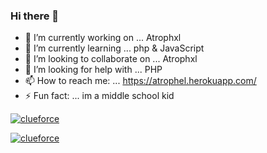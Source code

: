 ### Hi there 👋

- 🔭 I’m currently working on ... Atrophxl
- 🌱 I’m currently learning ... php & JavaScript
- 👯 I’m looking to collaborate on ... Atrophxl
- 🤔 I’m looking for help with ... PHP
- 📫 How to reach me: ... https://atrophel.herokuapp.com/
- ⚡ Fun fact: ... im a middle school kid

<a href="https://github.com/ClueForce/">
<p><img align="center" src="https://github-readme-stats.vercel.app/api/top-langs?username=nobuyukixn&langs_count=6&show_icons=true&layout=compact&bg_color=1f1d2e&text_color=FAF4ED&icon_color=C3A6E6&title_color=9CCFD8" alt="clueforce"/>
<p><img align="center" src="https://github-readme-stats.vercel.app/api?username=nobuyukixn&show_icons=true&locale=en&layout=compact&bg_color=1f1d2e&text_color=FAF4ED&icon_color=C3A6E6&title_color=9CCFD8" alt="clueforce"/>

